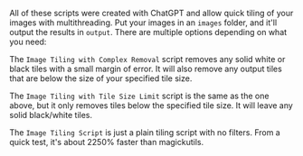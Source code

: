 All of these scripts were created with ChatGPT and allow quick tiling of your images with multithreading. Put your images in an `images` folder, and it'll output the results in `output`. There are multiple options depending on what you need:

The `Image Tiling with Complex Removal` script removes any solid white or black tiles with a small margin of error. It will also remove any output tiles that are below the size of your specified tile size.

The `Image Tiling with Tile Size Limit` script is the same as the one above, but it only removes tiles below the specified tile size. It will leave any solid black/white tiles.

The `Image Tiling Script` is just a plain tiling script with no filters. From a quick test, it's about 2250% faster than magickutils.
